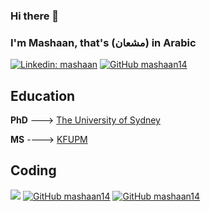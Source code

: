 ### Hi there 👋
### I'm Mashaan, that's (مشعان) in Arabic
[![Linkedin: mashaan](https://img.shields.io/badge/LinkedIn-0077B5?style=for-the-badge&logo=linkedin&logoColor=white)](https://linkedin.com/in/mashaan)
[![GitHub mashaan14](https://img.shields.io/badge/GitHub-100000?style=for-the-badge&logo=github&logoColor=white)](https://github.com/mashaan14)

## Education
**PhD** ---> [The University of Sydney](https://www.sydney.edu.au/)

**MS** ----> [KFUPM](http://www.kfupm.edu.sa/)

## Coding
[![](https://img.shields.io/badge/Python-3776AB?style=for-the-badge&logo=python&logoColor=white)]()
[![GitHub mashaan14](https://img.shields.io/badge/GitHub-100000?style=for-the-badge&logo=github&logoColor=white)]()
[![GitHub mashaan14](https://img.shields.io/badge/GitHub-100000?style=for-the-badge&logo=github&logoColor=white)]()
